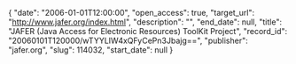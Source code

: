 {
  "date": "2006-01-01T12:00:00", 
  "open_access": true, 
  "target_url": "http://www.jafer.org/index.html", 
  "description": "", 
  "end_date": null, 
  "title": "JAFER (Java Access for Electronic Resources) ToolKit Project", 
  "record_id": "20060101T120000/wTYYLIW4xQFyCePn3Jbajg==", 
  "publisher": "jafer.org", 
  "slug": 114032, 
  "start_date": null
}

